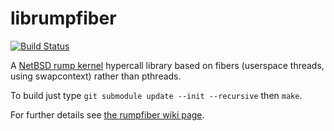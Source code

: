 librumpfiber
============

[![Build Status](https://travis-ci.org/rumpkernel/rumpfiber.png)](https://travis-ci.org/rumpkernel/rumpfiber)

A [NetBSD rump kernel](https://rumpkernel.org) hypercall library based on fibers (userspace threads, using swapcontext) rather than pthreads.

To build just type `git submodule update --init --recursive` then `make`.

For further details see [the rumpfiber wiki page](https://github.com/rumpkernel/wiki/wiki/Repo:-rumpfiber).
